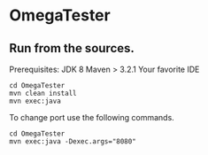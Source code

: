 # OmegaTester

## Run from the sources.
Prerequisites:
JDK 8
Maven > 3.2.1
Your favorite IDE

```
cd OmegaTester
mvn clean install
mvn exec:java
```

To change port use the following commands.

```
cd OmegaTester
mvn exec:java -Dexec.args="8080"
```



